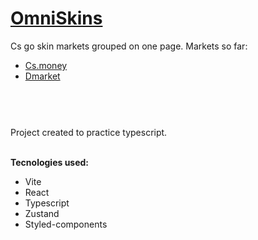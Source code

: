 # [OmniSkins](https://brunoandradebr.github.io/omniskin/)

Cs go skin markets grouped on one page.
Markets so far:
  * [Cs.money](https://cs.money/pt/csgo/store/)
  * [Dmarket](https://dmarket.com/pt/ingame-items/item-list/csgo-skins)


#
<br>
<br>
Project created to practice typescript.
<br>
<br>

**Tecnologies used:**
  * Vite
  * React
  * Typescript
  * Zustand
  * Styled-components
